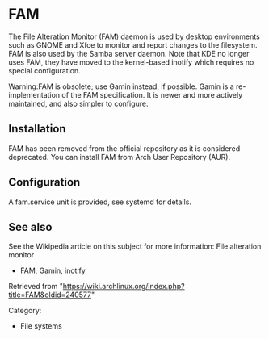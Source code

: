 FAM
===

The File Alteration Monitor (FAM) daemon is used by desktop environments
such as GNOME and Xfce to monitor and report changes to the filesystem.
FAM is also used by the Samba server daemon. Note that KDE no longer
uses FAM, they have moved to the kernel-based inotify which requires no
special configuration.

Warning:FAM is obsolete; use Gamin instead, if possible. Gamin is a
re-implementation of the FAM specification. It is newer and more
actively maintained, and also simpler to configure.

Installation
------------

FAM has been removed from the official repository as it is considered
deprecated. You can install FAM from Arch User Repository (AUR).

Configuration
-------------

A fam.service unit is provided, see systemd for details.

See also
--------

See the Wikipedia article on this subject for more information: File
alteration monitor

-   FAM, Gamin, inotify

Retrieved from
"https://wiki.archlinux.org/index.php?title=FAM&oldid=240577"

Category:

-   File systems
